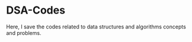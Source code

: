 # DSA-Codes
Here, I save the codes related to data structures and algorithms concepts and problems.

